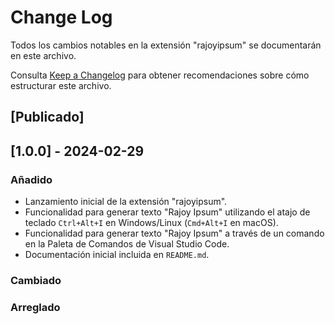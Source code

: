 # Change Log

Todos los cambios notables en la extensión "rajoyipsum" se documentarán en este archivo.

Consulta [Keep a Changelog](http://keepachangelog.com/) para obtener recomendaciones sobre cómo estructurar este archivo.

## [Publicado]

## [1.0.0] - 2024-02-29
### Añadido
- Lanzamiento inicial de la extensión "rajoyipsum".
- Funcionalidad para generar texto "Rajoy Ipsum" utilizando el atajo de teclado `Ctrl+Alt+I` en Windows/Linux (`Cmd+Alt+I` en macOS).
- Funcionalidad para generar texto "Rajoy Ipsum" a través de un comando en la Paleta de Comandos de Visual Studio Code.
- Documentación inicial incluida en `README.md`.

### Cambiado

### Arreglado
